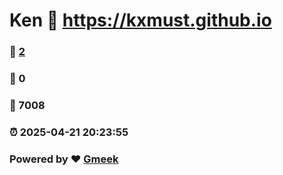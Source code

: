 # Ken :link: https://kxmust.github.io 
### :page_facing_up: [2](https://kxmust.github.io/tag.html) 
### :speech_balloon: 0 
### :hibiscus: 7008 
### :alarm_clock: 2025-04-21 20:23:55 
### Powered by :heart: [Gmeek](https://github.com/Meekdai/Gmeek)
